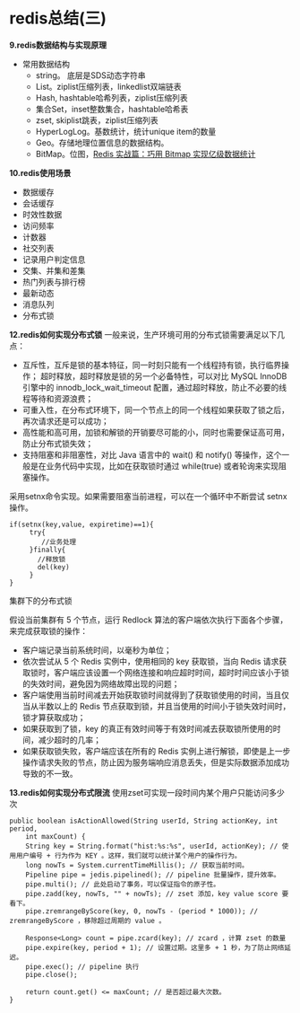 # redis总结(三)
**9.redis数据结构与实现原理**
- 常用数据结构
    - string。 底层是SDS动态字符串
    - List。ziplist压缩列表，linkedlist双端链表
    - Hash, hashtable哈希列表，ziplist压缩列表
    - 集合Set，inset整数集合，hashtable哈希表
    - zset, skiplist跳表，ziplist压缩列表
    - HyperLogLog。基数统计，统计unique item的数量
    - Geo。存储地理位置信息的数据结构。
    - BitMap。位图，[Redis 实战篇：巧用 Bitmap 实现亿级数据统计](https://segmentfault.com/a/1190000040177140)


**10.redis使用场景**
- 数据缓存
- 会话缓存
- 时效性数据
- 访问频率
- 计数器
- 社交列表
- 记录用户判定信息
- 交集、并集和差集
- 热门列表与排行榜
- 最新动态
- 消息队列
- 分布式锁

**12.redis如何实现分布式锁**
一般来说，生产环境可用的分布式锁需要满足以下几点：
- 互斥性，互斥是锁的基本特征，同一时刻只能有一个线程持有锁，执行临界操作；
超时释放，超时释放是锁的另一个必备特性，可以对比 MySQL InnoDB 引擎中的 innodb_lock_wait_timeout 配置，通过超时释放，防止不必要的线程等待和资源浪费；
- 可重入性，在分布式环境下，同一个节点上的同一个线程如果获取了锁之后，再次请求还是可以成功；
- 高性能和高可用，加锁和解锁的开销要尽可能的小，同时也需要保证高可用，防止分布式锁失效；
- 支持阻塞和非阻塞性，对比 Java 语言中的 wait() 和 notify() 等操作，这个一般是在业务代码中实现，比如在获取锁时通过 while(true) 或者轮询来实现阻塞操作。

采用setnx命令实现。如果需要阻塞当前进程，可以在一个循环中不断尝试 setnx 操作。
```
if(setnx(key,value, expiretime)==1){
     try{
        //业务处理
     }finally{
       //释放锁
       del(key)
     }
}
```

集群下的分布式锁

假设当前集群有 5 个节点，运行 Redlock 算法的客户端依次执行下面各个步骤，来完成获取锁的操作：
- 客户端记录当前系统时间，以毫秒为单位；
- 依次尝试从 5 个 Redis 实例中，使用相同的 key 获取锁，当向 Redis 请求获取锁时，客户端应该设置一个网络连接和响应超时时间，超时时间应该小于锁的失效时间，避免因为网络故障出现的问题；
- 客户端使用当前时间减去开始获取锁时间就得到了获取锁使用的时间，当且仅当从半数以上的 Redis 节点获取到锁，并且当使用的时间小于锁失效时间时，锁才算获取成功；
- 如果获取到了锁，key 的真正有效时间等于有效时间减去获取锁所使用的时间，减少超时的几率；
- 如果获取锁失败，客户端应该在所有的 Redis 实例上进行解锁，即使是上一步操作请求失败的节点，防止因为服务端响应消息丢失，但是实际数据添加成功导致的不一致。

**13.redis如何实现分布式限流**
使用zset可实现一段时间内某个用户只能访问多少次

```
public boolean isActionAllowed(String userId, String actionKey, int period,
    int maxCount) {
    String key = String.format("hist:%s:%s", userId, actionKey); // 使用用户编号 + 行为作为 KEY 。这样，我们就可以统计某个用户的操作行为。
    long nowTs = System.currentTimeMillis(); // 获取当前时间。
    Pipeline pipe = jedis.pipelined(); // pipeline 批量操作，提升效率。
    pipe.multi(); // 此处启动了事务，可以保证指令的原子性。
    pipe.zadd(key, nowTs, "" + nowTs); // zset 添加，key value score 要看下。
    pipe.zremrangeByScore(key, 0, nowTs - (period * 1000)); // zremrangeByScore ，移除超过周期的 value 。

    Response<Long> count = pipe.zcard(key); // zcard ，计算 zset 的数量
    pipe.expire(key, period + 1); // 设置过期。这里多 + 1 秒，为了防止网络延迟。
    pipe.exec(); // pipeline 执行
    pipe.close();

    return count.get() <= maxCount; // 是否超过最大次数。
}
```
